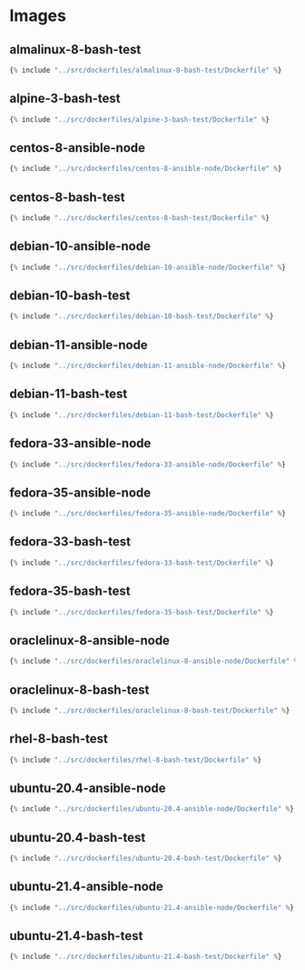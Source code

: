 # Images

## almalinux-8-bash-test

```terraform
{% include "../src/dockerfiles/almalinux-8-bash-test/Dockerfile" %}
```

## alpine-3-bash-test

```terraform
{% include "../src/dockerfiles/alpine-3-bash-test/Dockerfile" %}
```

## centos-8-ansible-node

```terraform
{% include "../src/dockerfiles/centos-8-ansible-node/Dockerfile" %}
```

## centos-8-bash-test

```terraform
{% include "../src/dockerfiles/centos-8-bash-test/Dockerfile" %}
```

## debian-10-ansible-node

```terraform
{% include "../src/dockerfiles/debian-10-ansible-node/Dockerfile" %}
```

## debian-10-bash-test

```terraform
{% include "../src/dockerfiles/debian-10-bash-test/Dockerfile" %}
```

## debian-11-ansible-node

```terraform
{% include "../src/dockerfiles/debian-11-ansible-node/Dockerfile" %}
```

## debian-11-bash-test

```terraform
{% include "../src/dockerfiles/debian-11-bash-test/Dockerfile" %}
```

## fedora-33-ansible-node

```terraform
{% include "../src/dockerfiles/fedora-33-ansible-node/Dockerfile" %}
```

## fedora-35-ansible-node

```terraform
{% include "../src/dockerfiles/fedora-35-ansible-node/Dockerfile" %}
```

## fedora-33-bash-test

```terraform
{% include "../src/dockerfiles/fedora-33-bash-test/Dockerfile" %}
```

## fedora-35-bash-test

```terraform
{% include "../src/dockerfiles/fedora-35-bash-test/Dockerfile" %}
```

## oraclelinux-8-ansible-node

```terraform
{% include "../src/dockerfiles/oraclelinux-8-ansible-node/Dockerfile" %}
```

## oraclelinux-8-bash-test

```terraform
{% include "../src/dockerfiles/oraclelinux-8-bash-test/Dockerfile" %}
```

## rhel-8-bash-test

```terraform
{% include "../src/dockerfiles/rhel-8-bash-test/Dockerfile" %}
```

## ubuntu-20.4-ansible-node

```terraform
{% include "../src/dockerfiles/ubuntu-20.4-ansible-node/Dockerfile" %}
```

## ubuntu-20.4-bash-test

```terraform
{% include "../src/dockerfiles/ubuntu-20.4-bash-test/Dockerfile" %}
```

## ubuntu-21.4-ansible-node

```terraform
{% include "../src/dockerfiles/ubuntu-21.4-ansible-node/Dockerfile" %}
```

## ubuntu-21.4-bash-test

```terraform
{% include "../src/dockerfiles/ubuntu-21.4-bash-test/Dockerfile" %}
```
